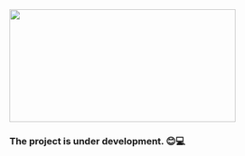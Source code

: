 <img src="https://media.giphy.com/media/iIqmM5tTjmpOB9mpbn/source.gif"  width="400" height="200">

### The project is under development. :blush::computer:
